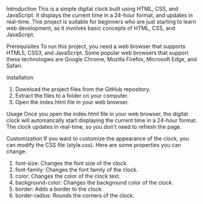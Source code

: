 Introduction
This is a simple digital clock built using HTML, CSS, and JavaScript. It displays the current time in a 24-hour format, and updates in real-time. This project is suitable for beginners who are just starting to learn web development, as it involves basic concepts of HTML, CSS, and JavaScript.

Prerequisites
To run this project, you need a web browser that supports HTML5, CSS3, and JavaScript. Some popular web browsers that support these technologies are Google Chrome, Mozilla Firefox, Microsoft Edge, and Safari.

Installation
1. Download the project files from the GitHub repository.
2. Extract the files to a folder on your computer.
3. Open the index.html file in your web browser.

Usage
Once you open the index.html file in your web browser, the digital clock will automatically start displaying the current time in a 24-hour format. The clock updates in real-time, so you don't need to refresh the page.

Customization
If you want to customize the appearance of the clock, you can modify the CSS file (style.css). Here are some properties you can change:
1. font-size: Changes the font size of the clock.
2. font-family: Changes the font family of the clock.
3. color: Changes the color of the clock text.
4. background-color: Changes the background color of the clock.
5. border: Adds a border to the clock.
6. border-radius: Rounds the corners of the clock.
